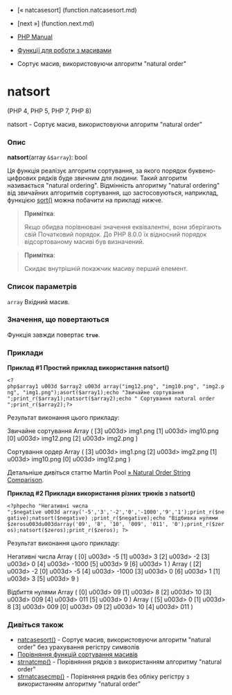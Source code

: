 - [« natcasesort] (function.natcasesort.md)
- [next »] (function.next.md)

- [PHP Manual](index.md)
- [Функції для роботи з масивами](ref.array.md)
- Сортує масив, використовуючи алгоритм "natural order"

# natsort

(PHP 4, PHP 5, PHP 7, PHP 8)

natsort - Сортує масив, використовуючи алгоритм "natural order"

### Опис

**natsort**(array `&$array`): bool

Ця функція реалізує алгоритм сортування, за якого порядок
буквено-цифрових рядків буде звичним для людини. Такий алгоритм
називається "natural ordering". Відмінність алгоритму "natural ordering" від
звичайних алгоритмів сортування, що застосовуються, наприклад, функцією
[sort()](function.sort.md) можна побачити на прикладі нижче.

> **Примітка**:
>
> Якщо обидва порівнювані значення еквівалентні, вони зберігають свій
> Початковий порядок. До PHP 8.0.0 їх відносний порядок
> відсортованому масиві був визначений.

> **Примітка**:
>
> Скидає внутрішній покажчик масиву перший елемент.

### Список параметрів

`array`
Вхідний масив.

### Значення, що повертаються

Функція завжди повертає **`true`**.

### Приклади

**Приклад #1 Простий приклад використання **natsort()****

` <?php$array1 u003d $array2 u003d array("img12.png", "img10.png", "img2.png", "img1.png");asort($array1);echo "Звичайне сортування
";print_r($array1);natsort($array2);echo "
Сортування natural order
";print_r($array2);?> `

Результат виконання цього прикладу:

Звичайне сортування
Array
(
[3] u003d> img1.png
[1] u003d> img10.png
[0] u003d> img12.png
[2] u003d> img2.png
)

Сортування ордер
Array
(
[3] u003d> img1.png
[2] u003d> img2.png
[1] u003d> img10.png
[0] u003d> img12.png
)

Детальніше дивіться статтю Martin Pool [» Natural Order String
Comparison](https://github.com/sourcefrog/natsort).

**Приклад #2 Приклади використання різних трюків з **natsort()****

`<?phpecho "Негативні числа
";$negative u003d array('-5','3','-2','0','-1000','9','1');print_r($negative);natsort($negative) ;print_r($negative);echo "Відбивка нулями
$zerosu003du003darray('09', '8', '10', '009', '011', '0');print_r($zeros);natsort($zeros);print_r($zeros); ?> `

Результат виконання цього прикладу:

Негативні числа
Array
(
[0] u003d> -5
[1] u003d> 3
[2] u003d> -2
[3] u003d> 0
[4] u003d> -1000
[5] u003d> 9
[6] u003d> 1
)
Array
(
[2] u003d> -2
[0] u003d> -5
[4] u003d> -1000
[3] u003d> 0
[6] u003d> 1
[1] u003d> 3
[5] u003d> 9
)

Відбиття нулями
Array
(
[0] u003d> 09
[1] u003d> 8
[2] u003d> 10
[3] u003d> 009
[4] u003d> 011
[5] u003d> 0
)
Array
(
[5] u003d> 0
[1] u003d> 8
[3] u003d> 009
[0] u003d> 09
[2] u003d> 10
[4] u003d> 011
)

### Дивіться також

- [natcasesort()](function.natcasesort.md) - Сортує масив,
використовуючи алгоритм "natural order" без урахування регістру символів
- [Порівняння функцій сортування масивів](array.sorting.md)
- [strnatcmp()](function.strnatcmp.md) - Порівняння рядків з
використанням алгоритму "natural order"
- [strnatcasecmp()](function.strnatcasecmp.md) - Порівняння рядків без
обліку регістру з використанням алгоритму "natural order"
